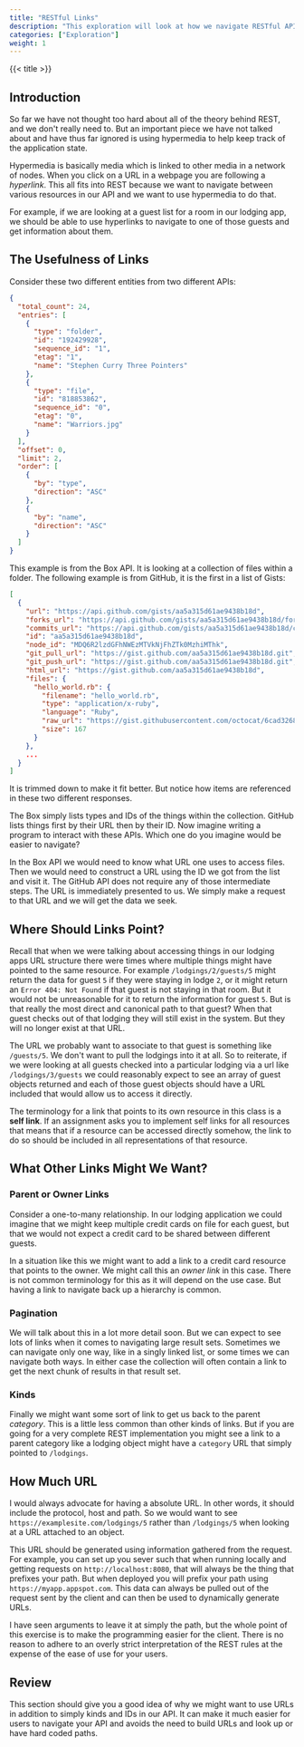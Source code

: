 ```yaml
---
title: "RESTful Links"
description: "This exploration will look at how we navigate RESTful APIs."
categories: ["Exploration"]
weight: 1
---
```


{{< title >}}
## Introduction
So far we have not thought too hard about all of the theory behind REST, and we don't really need to. But an important piece we have not talked about and have thus far ignored is using hypermedia to help keep track of the application state.

Hypermedia is basically media which is linked to other media in a network of nodes. When you click on a URL in a webpage you are following a *hyperlink*. This all fits into REST because we want to navigate between various resources in our API and we want to use hypermedia to do that.

For example, if we are looking at a guest list for a room in our lodging app, we should be able to use hyperlinks to navigate to one of those guests and get information about them.

## The Usefulness of Links
Consider these two different entities from two different APIs:

```json
{
  "total_count": 24,
  "entries": [
    {
      "type": "folder",
      "id": "192429928",
      "sequence_id": "1",
      "etag": "1",
      "name": "Stephen Curry Three Pointers"
    },
    {
      "type": "file",
      "id": "818853862",
      "sequence_id": "0",
      "etag": "0",
      "name": "Warriors.jpg"
    }
  ],
  "offset": 0,
  "limit": 2,
  "order": [
    {
      "by": "type",
      "direction": "ASC"
    },
    {
      "by": "name",
      "direction": "ASC"
    }
  ]
}
```
This example is from the Box API. It is looking at a collection of files within a folder. The following example is from GitHub, it is the first in a list of Gists:

```json
[
  {
    "url": "https://api.github.com/gists/aa5a315d61ae9438b18d",
    "forks_url": "https://api.github.com/gists/aa5a315d61ae9438b18d/forks",
    "commits_url": "https://api.github.com/gists/aa5a315d61ae9438b18d/commits",
    "id": "aa5a315d61ae9438b18d",
    "node_id": "MDQ6R2lzdGFhNWEzMTVkNjFhZTk0MzhiMThk",
    "git_pull_url": "https://gist.github.com/aa5a315d61ae9438b18d.git",
    "git_push_url": "https://gist.github.com/aa5a315d61ae9438b18d.git",
    "html_url": "https://gist.github.com/aa5a315d61ae9438b18d",
    "files": {
      "hello_world.rb": {
        "filename": "hello_world.rb",
        "type": "application/x-ruby",
        "language": "Ruby",
        "raw_url": "https://gist.githubusercontent.com/octocat/6cad326836d38bd3a7ae/raw/db9c55113504e46fa076e7df3a04ce592e2e86d8/hello_world.rb",
        "size": 167
      }
    },
    ...
  }
]
```

It is trimmed down to make it fit better. But notice how items are referenced in these two different responses.

The Box simply lists types and IDs of the things within the collection. GitHub lists things first by their URL then by their ID. Now imagine writing a program to interact with these APIs. Which one do you imagine would be easier to navigate?

In the Box API we would need to know what URL one uses to access files. Then we would need to construct a URL using the ID we got from the list and visit it. The GitHub API does not require any of those intermediate steps. The URL is immediately presented to us. We simply make a request to that URL and we will get the data we seek.

## Where Should Links Point?
Recall that when we were talking about accessing things in our lodging apps URL structure there were times where multiple things might have pointed to the same resource. For example `/lodgings/2/guests/5` might return the data for guest `5` if they were staying in lodge `2`, or it might return an `Error 404: Not Found` if that guest is not staying in that room. But it would not be unreasonable for it to return the information for guest `5`. But is that really the most direct and canonical path to that guest? When that guest checks out of that lodging they will still exist in the system. But they will no longer exist at that URL.

The URL we probably want to associate to that guest is something like `/guests/5`. We don't want to pull the lodgings into it at all. So to reiterate, if we were looking at all guests checked into a particular lodging via a url like `/lodgings/3/guests` we could reasonably expect to see an array of guest objects returned and each of those guest objects should have a URL included that would allow us to access it directly.

The terminology for a link that points to its own resource in this class is a **self link**. If an assignment asks you to implement self links for all resources that means that if a resource can be accessed directly somehow, the link to do so should be included in all representations of that resource.

## What Other Links Might We Want?
### Parent or Owner Links
Consider a one-to-many relationship. In our lodging application we could imagine that we might keep multiple credit cards on file for each guest, but that we would not expect a credit card to be shared between different guests.

In a situation like this we might want to add a link to a credit card resource that points to the owner. We might call this an *owner link* in this case. There is not common terminology for this as it will depend on the use case. But having a link to navigate back up a hierarchy is common.

### Pagination
We will talk about this in a lot more detail soon. But we can expect to see lots of links when it comes to navigating large result sets. Sometimes we can navigate only one way, like in a singly linked list, or some times we can navigate both ways. In either case the collection will often contain a link to get the next chunk of results in that result set.

### Kinds
Finally we might want some sort of link to get us back to the parent *category*. This is a little less common than other kinds of links. But if you are going for a very complete REST implementation you might see a link to a parent category like a lodging object might have a `category` URL that simply pointed to `/lodgings`.

## How Much URL
I would always advocate for having a absolute URL. In other words, it should include the protocol, host and path. So we would want to see `https://examplesite.com/lodgings/5` rather than `/lodgings/5` when looking at a URL attached to an object.

This URL should be generated using information gathered from the request. For example, you can set up you sever such that when running locally and getting requests on `http://localhost:8080`, that will always be the thing that prefixes your path. But when deployed you will prefix your path using `https://myapp.appspot.com`. This data can always be pulled out of the request sent by the client and can then be used to dynamically generate URLs.

I have seen arguments to leave it at simply the path, but the whole point of this exercise is to make the programming easier for the client. There is no reason to adhere to an overly strict interpretation of the REST rules at the expense of the ease of use for your users.

## Review
This section should give you a good idea of why we might want to use URLs in addition to simply kinds and IDs in our API. It can make it much easier for users to navigate your API and avoids the need to build URLs and look up or have hard coded paths.